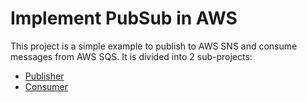 # Implement PubSub in AWS

This project is a simple example to publish to AWS SNS and consume messages from AWS SQS. It is divided into 2 sub-projects:

- [Publisher](aws-publisher/README.md)
- [Consumer](aws-consumer/README.md)
